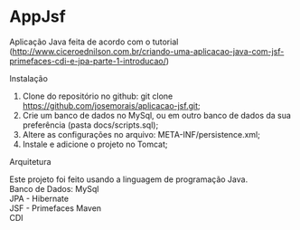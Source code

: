 # AppJsf
Aplicação Java feita de acordo com o tutorial (http://www.ciceroednilson.com.br/criando-uma-aplicacao-java-com-jsf-primefaces-cdi-e-jpa-parte-1-introducao/)

Instalação

1.  Clone do repositório no github: git clone https://github.com/josemorais/aplicacao-jsf.git;                                    
2.  Crie um banco de dados no MySql, ou em outro banco de dados da sua preferência (pasta docs/scripts.sql);                      
3.  Altere as configurações no arquivo: META-INF/persistence.xml;                                                                 
4.  Instale e adicione o projeto no Tomcat;                                                                                       


Arquitetura

Este projeto foi feito usando a linguagem de programação Java.                                                                    
Banco de Dados: MySql                                                                                                             
JPA - Hibernate                                                                                                                        
JSF - Primefaces
Maven                                                                                                                             
CDI
